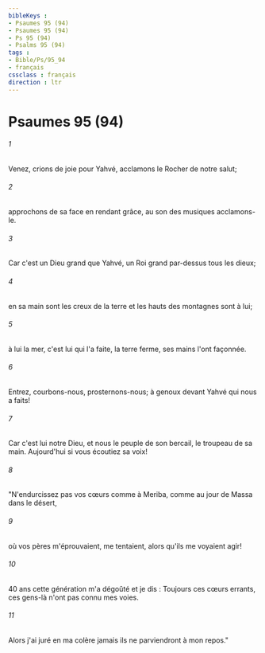 ```yaml
---
bibleKeys : 
- Psaumes 95 (94)
- Psaumes 95 (94)
- Ps 95 (94)
- Psalms 95 (94)
tags : 
- Bible/Ps/95_94
- français
cssclass : français
direction : ltr
---
```


# Psaumes 95 (94)

###### 1
Venez, crions de joie pour Yahvé, acclamons le Rocher de notre salut;
###### 2
approchons de sa face en rendant grâce, au son des musiques acclamons-le.
###### 3
Car c'est un Dieu grand que Yahvé, un Roi grand par-dessus tous les dieux;
###### 4
en sa main sont les creux de la terre et les hauts des montagnes sont à lui;
###### 5
à lui la mer, c'est lui qui l'a faite, la terre ferme, ses mains l'ont façonnée.
###### 6
Entrez, courbons-nous, prosternons-nous; à genoux devant Yahvé qui nous a faits!
###### 7
Car c'est lui notre Dieu, et nous le peuple de son bercail, le troupeau de sa main. Aujourd'hui si vous écoutiez sa voix!
###### 8
"N'endurcissez pas vos cœurs comme à Meriba, comme au jour de Massa dans le désert,
###### 9
où vos pères m'éprouvaient, me tentaient, alors qu'ils me voyaient agir!
###### 10
40 ans cette génération m'a dégoûté et je dis : Toujours ces cœurs errants, ces gens-là n'ont pas connu mes voies.
###### 11
Alors j'ai juré en ma colère jamais ils ne parviendront à mon repos."
